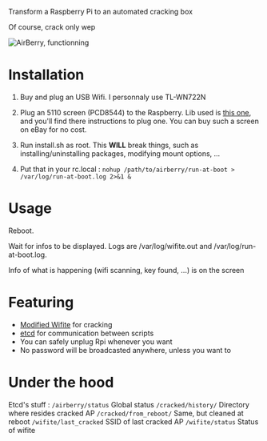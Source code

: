 Transform a Raspberry Pi to an automated cracking box

Of course, crack only wep

![AirBerry, functionning](https://lut.im/ZGuU6EWC/2VuGrC2Y)

# Installation 

1. Buy and plug an USB Wifi. I personnaly use TL-WN722N

2. Plug an 5110 screen (PCD8544) to the Raspberry. Lib used is [this one](https://github.com/rm-hull/pcd8544), and you'll find there instructions to plug one. You can buy such a screen on eBay for no cost.

3. Run install.sh as root. This **WILL** break things, such as installing/uninstalling packages, modifying mount options, ...

4. Put that in your rc.local : `nohup /path/to/airberry/run-at-boot > /var/log/run-at-boot.log 2>&1 &`

# Usage

Reboot.

Wait for infos to be displayed.
Logs are /var/log/wifite.out and /var/log/run-at-boot.log.

Info of what is happening (wifi scanning, key found, ...) is on the screen

# Featuring

* [Modified Wifite](https://github.com/Korsani/wifite) for cracking
* [etcd](https://github.com/coreos/etcd) for communication between scripts
* You can safely unplug Rpi whenever you want
* No password will be broadcasted anywhere, unless you want to

# Under the hood

Etcd's stuff :
`/airberry/status`          Global status
`/cracked/history/`         Directory where resides cracked AP
`/cracked/from_reboot/`     Same, but cleaned at reboot
`/wifite/last_cracked`      SSID of last cracked AP
`/wifite/status`            Status of wifite

